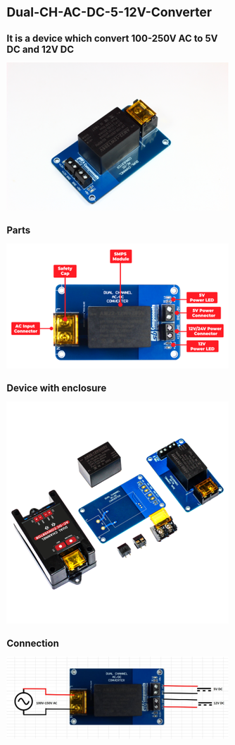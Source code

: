 # Dual-CH-AC-DC-5-12V-Converter

## It is a device which convert 100-250V AC to 5V DC and 12V DC 
<img src = "https://github.com/sbcshop/Dual-CH-AC-DC-5-12V-Converter/blob/main/images/img3.JPG" />

##
## Parts
<img src = "https://github.com/sbcshop/Dual-CH-AC-DC-5-12V-Converter/blob/main/images/img2.png" />

## 
## Device with enclosure
<img src = "https://github.com/sbcshop/Dual-CH-AC-DC-5-12V-Converter/blob/main/images/img.png" />

## Connection
<img src = "https://github.com/sbcshop/Dual-CH-AC-DC-5-12V-Converter/blob/main/images/img0.JPG" />
